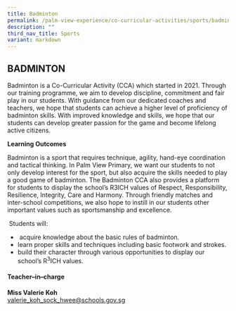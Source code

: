 ```yaml
---
title: Badminton
permalink: /palm-view-experience/co-curricular-activities/sports/badminton/
description: ""
third_nav_title: Sports
variant: markdown
---
```

## BADMINTON

Badminton is a Co-Curricular Activity (CCA) which started in 2021. Through our training programme, we aim to develop discipline, commitment and fair play in our students. With guidance from our dedicated coaches and teachers, we hope that students can achieve a higher level of proficiency of badminton skills. With improved knowledge and skills, we hope that our students can develop greater passion for the game and&nbsp;become lifelong active&nbsp;citizens.  

**Learning Outcomes**

Badminton is a sport that requires technique, agility, hand-eye coordination and tactical thinking. In Palm View Primary, we want our students to not only develop interest for the sport, but also acquire the skills needed to play a good game of badminton. The Badminton CCA also provides a platform for students to display the school’s R3ICH values of Respect, Responsibility, Resilience, Integrity, Care and Harmony. Through friendly matches and inter-school competitions, we also hope to instill in our students other important values such as sportsmanship and excellence.

&nbsp;Students will:

* &nbsp;acquire knowledge about the basic rules of badminton.
* learn proper skills and techniques including basic footwork and strokes.
* build their character through various opportunities to display our school’s R<sup>3</sup>ICH values.


#### Teacher–in–charge
**Miss Valerie Koh** <br>
[valerie\_koh\_sock\_hwee@schools.gov.sg](mailto:[valerie\_koh\_sock\_hwee@schools.gov.sg)